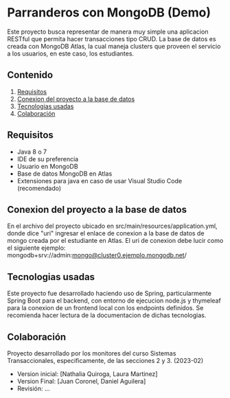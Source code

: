 # Parranderos con MongoDB (Demo)

Este proyecto busca representar de manera muy simple una aplicacion RESTful que permita hacer transacciones tipo CRUD. La base de datos es creada con MongoDB Atlas, la cual maneja clusters que proveen el servicio a los usuarios, en este caso, los estudiantes.

## Contenido

1. [Requisitos](#requisitos)
2. [Conexion del proyecto a la base de datos](#conexion-del-proyecto-a-la-base-de-datos)
4. [Tecnologias usadas](#tecnologias-usadas)
5. [Colaboración](#colaboración)


## Requisitos

- Java 8 o 7
- IDE de su preferencia
- Usuario en MongoDB
- Base de datos MongoDB en Atlas
- Extensiones para java en caso de usar Visual Studio Code (recomendado) 

## Conexion del proyecto a la base de datos

En el archivo del proyecto ubicado en src/main/resources/application.yml, donde dice "uri" ingresar el enlace de conexion a la base de datos de mongo creada por el estudiante en Atlas. El uri de conexion debe lucir como el siguiente ejemplo: mongodb+srv://admin:mongo@cluster0.ejemplo.mongodb.net/

## Tecnologias usadas
                     
Este proyecto fue desarrollado haciendo uso de Spring, particularmente Spring Boot para el backend, con entorno de ejecucion node.js y thymeleaf para la conexion de un frontend local con los endpoints definidos. Se recomienda hacer lectura de la documentacion de dichas tecnologias.

## Colaboración
Proyecto desarrollado por los monitores del curso Sistemas Transaccionales, especificamente, de las secciones 2 y 3. (2023-02)
- Version inicial: [Nathalia Quiroga, Laura Martinez]
- Version Final: [Juan Coronel, Daniel Aguilera]
- Revisión: ...

